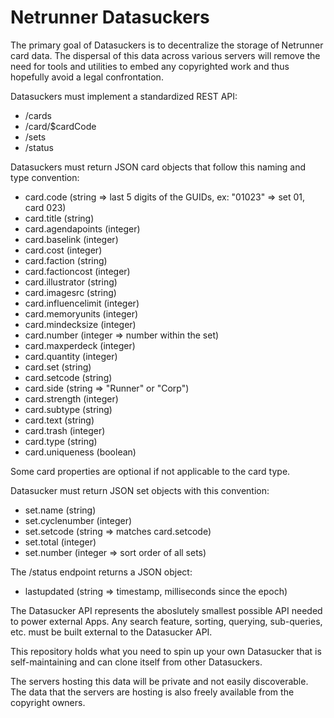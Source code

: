 Netrunner Datasuckers
=====================

The primary goal of Datasuckers is to decentralize the storage of Netrunner card data. The dispersal of this data across various servers will remove the need for tools and utilities to embed any copyrighted work and thus hopefully avoid a legal confrontation.

Datasuckers must implement a standardized REST API:
- /cards
- /card/$cardCode
- /sets
- /status

Datasuckers must return JSON card objects that follow this naming and type convention:
- card.code (string => last 5 digits of the GUIDs, ex: "01023" => set 01, card 023)
- card.title (string)
- card.agendapoints (integer)
- card.baselink (integer)
- card.cost (integer)
- card.faction (string)
- card.factioncost (integer)
- card.illustrator (string)
- card.imagesrc (string)
- card.influencelimit (integer)
- card.memoryunits (integer)
- card.mindecksize (integer)
- card.number (integer => number within the set)
- card.maxperdeck (integer)
- card.quantity (integer)
- card.set (string)
- card.setcode (string)
- card.side (string => "Runner" or "Corp")
- card.strength (integer)
- card.subtype (string)
- card.text (string)
- card.trash (integer)
- card.type (string)
- card.uniqueness (boolean)

Some card properties are optional if not applicable to the card type.

Datasucker must return JSON set objects with this convention:
- set.name (string)
- set.cyclenumber (integer)
- set.setcode (string => matches card.setcode)
- set.total (integer)
- set.number (integer => sort order of all sets)

The /status endpoint returns a JSON object:
- lastupdated (string => timestamp, milliseconds since the epoch)

The Datasucker API represents the aboslutely smallest possible API needed to power external Apps.
Any search feature, sorting, querying, sub-queries, etc. must be built external to the Datasucker API.

This repository holds what you need to spin up your own Datasucker that is self-maintaining and can clone itself from other Datasuckers.

The servers hosting this data will be private and not easily discoverable. The data that the servers are hosting is also freely available from the copyright owners.